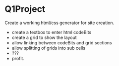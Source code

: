 # Q1Project

Create a working html/css generator for site creation.
 * create a textbox to enter html codeBits
 * create a grid to show the layout
 * allow linking between codeBits and grid sections
 * allow splitting of grids into sub cells
 * ???
 * profit.
